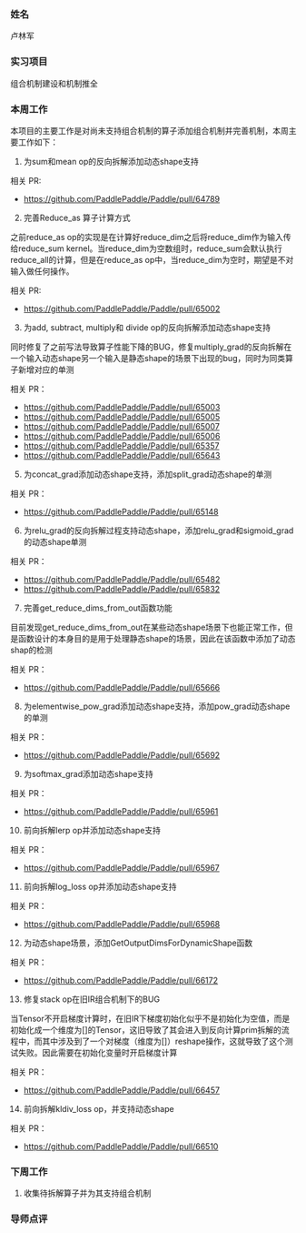 ### 姓名

卢林军

### 实习项目

组合机制建设和机制推全

### 本周工作

本项目的主要工作是对尚未支持组合机制的算子添加组合机制并完善机制，本周主要工作如下：

1. 为sum和mean op的反向拆解添加动态shape支持


相关 PR:

- https://github.com/PaddlePaddle/Paddle/pull/64789

2. 完善Reduce_as 算子计算方式

之前reduce_as op的实现是在计算好reduce_dim之后将reduce_dim作为输入传给reduce_sum kernel。当reduce_dim为空数组时，reduce_sum会默认执行reduce_all的计算，但是在reduce_as op中，当reduce_dim为空时，期望是不对输入做任何操作。

相关 PR:

- https://github.com/PaddlePaddle/Paddle/pull/65002

3. 为add, subtract, multiply和 divide op的反向拆解添加动态shape支持

同时修复了之前写法导致算子性能下降的BUG，修复multiply_grad的反向拆解在一个输入动态shape另一个输入是静态shape的场景下出现的bug，同时为同类算子新增对应的单测

相关 PR：

- https://github.com/PaddlePaddle/Paddle/pull/65003
- https://github.com/PaddlePaddle/Paddle/pull/65005
- https://github.com/PaddlePaddle/Paddle/pull/65007
- https://github.com/PaddlePaddle/Paddle/pull/65006
- https://github.com/PaddlePaddle/Paddle/pull/65357
- https://github.com/PaddlePaddle/Paddle/pull/65643

5. 为concat_grad添加动态shape支持，添加split_grad动态shape的单测

相关 PR：

- https://github.com/PaddlePaddle/Paddle/pull/65148

6. 为relu_grad的反向拆解过程支持动态shape，添加relu_grad和sigmoid_grad的动态shape单测

相关 PR：

- https://github.com/PaddlePaddle/Paddle/pull/65482
- https://github.com/PaddlePaddle/Paddle/pull/65832

7. 完善get_reduce_dims_from_out函数功能

目前发现get_reduce_dims_from_out在某些动态shape场景下也能正常工作，但是函数设计的本身目的是用于处理静态shape的场景，因此在该函数中添加了动态shap的检测

相关 PR：

- https://github.com/PaddlePaddle/Paddle/pull/65666

8. 为elementwise_pow_grad添加动态shape支持，添加pow_grad动态shape的单测

相关 PR：

- https://github.com/PaddlePaddle/Paddle/pull/65692

9. 为softmax_grad添加动态shape支持

相关 PR：

- https://github.com/PaddlePaddle/Paddle/pull/65961

10. 前向拆解lerp op并添加动态shape支持

相关 PR：

- https://github.com/PaddlePaddle/Paddle/pull/65967

11. 前向拆解log_loss op并添加动态shape支持

相关 PR：

- https://github.com/PaddlePaddle/Paddle/pull/65968

12. 为动态shape场景，添加GetOutputDimsForDynamicShape函数

相关 PR：

- https://github.com/PaddlePaddle/Paddle/pull/66172

13. 修复stack op在旧IR组合机制下的BUG

当Tensor不开启梯度计算时，在旧IR下梯度初始化似乎不是初始化为空值，而是初始化成一个维度为[]的Tensor，这旧导致了其会进入到反向计算prim拆解的流程中，而其中涉及到了一个对梯度（维度为[]）reshape操作，这就导致了这个测试失败。因此需要在初始化变量时开启梯度计算

相关 PR：

- https://github.com/PaddlePaddle/Paddle/pull/66457

14. 前向拆解kldiv_loss op，并支持动态shape

相关 PR：

- https://github.com/PaddlePaddle/Paddle/pull/66510

### 下周工作

1. 收集待拆解算子并为其支持组合机制

### 导师点评

